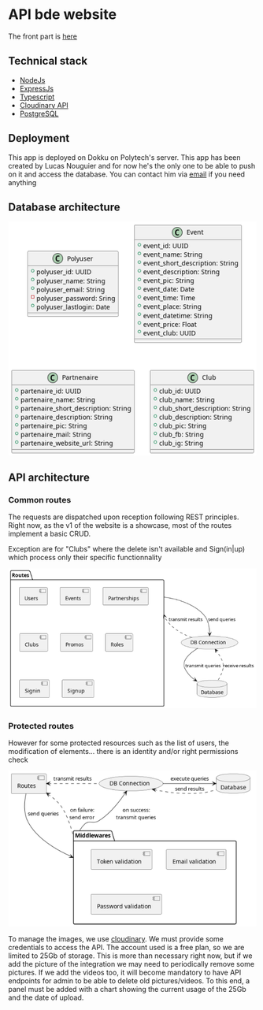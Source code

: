 # API bde website
The front part is [here](https://github.com/iusildra/bde-website-front)

## Technical stack
- [NodeJs](https://nodejs.org/en/)
- [ExpressJs](https://expressjs.com/)
- [Typescript](https://www.typescriptlang.org/)
- [Cloudinary API](https://cloudinary.com/)
- [PostgreSQL](https://www.postgresql.org/)
  
## Deployment
This app is deployed on Dokku on Polytech's server. This app has been created by Lucas Nouguier and for now he's the only one to be able to push on it and access the database. You can contact him via [email](mailto:lucas.nouguier@etu.umontpellier.fr) if you need anything

## Database architecture
![database entities](doc/db.png)
## API architecture
### Common routes
The requests are dispatched upon reception following REST principles. Right now, as the v1 of the website is a showcase, most of the routes implement a basic CRUD.

Exception are for "Clubs" where the delete isn't available and Sign(in|up) which process only their specific functionnality

![architecture](doc/Router.png)

### Protected routes
However for some protected resources such as the list of users, the modification of elements... there is an identity and/or right permissions check

![protected resources architecture](doc/protectedResources.png)

To manage the images, we use [cloudinary](https://cloudinary.com/). We must provide some credentials to access the API. The account used is a free plan, so we are limited to 25Gb of storage. This is more than necessary right now, but if we add the picture of the integration we may need to periodically remove some pictures. If we add the videos too, it will become mandatory to have API endpoints for admin to be able to delete old pictures/videos.
To this end, a panel must be added with a chart showing the current usage of the 25Gb and the date of upload. 